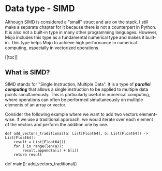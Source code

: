 # Data type - SIMD

Although SIMD is considered a "small" struct and are on the stack, I still make a separate chapter for it because there is not a counterpart in Python. It is also not a built-in type in many other programming languages. However, Mojo includes this type as a fundamental numerical type and makes it built-in. This type helps Mojo to achieve high performance in numerical computing, especially in vectorized operations.

[[toc]]

## What is SIMD?

SIMD stands for "Single Instruction, Multiple Data". It is a type of ***parallel computing*** that allows a single instruction to be applied to multiple data points simultaneously. This is particularly useful in numerical computing, where operations can often be performed simultaneously on multiple elements of an array or vector.

Consider the following example where we want to add two vectors element-wise. If we use a traditional approach, we would iterate over each element of the vectors and perform the addition one by one.

```mojo
def add_vectors_traditional(a: List[Float64], b: List[Float64]) -> List[Float64]:
    result = List[Float64]()
    for i in range(len(a)):
        result.append(a[i] + b[i])
    return result
```
def main():
    add_vectors_traditional()
```